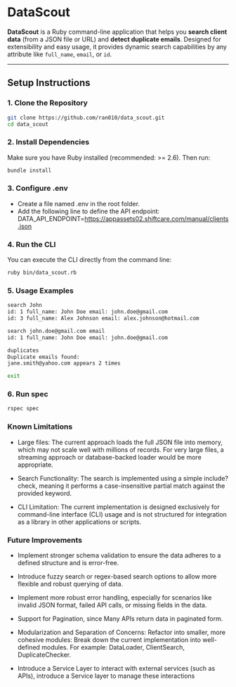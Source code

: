 # DataScout

**DataScout** is a Ruby command-line application that helps you **search client data** (from a JSON file or URL) and **detect duplicate emails**. Designed for extensibility and easy usage, it provides dynamic search capabilities by any attribute like `full_name`, `email`, or `id`.

---

## Setup Instructions

### 1. Clone the Repository

```bash
git clone https://github.com/ran010/data_scout.git
cd data_scout
```

### 2. Install Dependencies

Make sure you have Ruby installed (recommended: >= 2.6). Then run:

```bash
bundle install
```

### 3. Configure .env

- Create a file named .env in the root folder.
- Add the following line to define the API endpoint:
  DATA_API_ENDPOINT=https://appassets02.shiftcare.com/manual/clients.json

### 4. Run the CLI

You can execute the CLI directly from the command line:

```bash
ruby bin/data_scout.rb
```

### 5. Usage Examples

```bash
search John
id: 1 full_name: John Doe email: john.doe@gmail.com
id: 3 full_name: Alex Johnson email: alex.johnson@hotmail.com

search john.doe@gmail.com email
id: 1 full_name: John Doe email: john.doe@gmail.com

duplicates
Duplicate emails found:
jane.smith@yahoo.com appears 2 times

exit
```

### 6. Run spec

```bash
rspec spec
```

### Known Limitations

- Large files: The current approach loads the full JSON file into memory, which may not scale well with millions of records. For very large files, a streaming approach or database-backed loader would be more appropriate.
- Search Functionality: The search is implemented using a simple include? check, meaning it performs a case-insensitive partial match against the provided keyword.

- CLI Limitation: The current implementation is designed exclusively for command-line interface (CLI) usage and is not structured for integration as a library in other applications or scripts.

### Future Improvements

- Implement stronger schema validation to ensure the data adheres to a defined structure and is error-free.
- Introduce fuzzy search or regex-based search options to allow more flexible and robust querying of data.

- Implement more robust error handling, especially for scenarios like invalid JSON format, failed API calls, or missing fields in the data.
- Support for Pagination, since Many APIs return data in paginated form.
- Modularization and Separation of Concerns: Refactor into smaller, more cohesive modules: Break down the current implementation into well-defined modules. For example: DataLoader, ClientSearch, DuplicateChecker.
- Introduce a Service Layer to interact with external services (such as APIs), introduce a Service layer to manage these interactions
